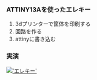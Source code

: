### ATTINY13Aを使ったエレキー

1. 3dプリンターで筐体を印刷する
2. 回路を作る
3. attinyに書き込む
### 実演
[!['エレキー']('a')]('https://www.youtube.com/watch?v=czMY52Wmcog')

